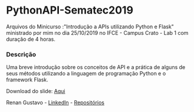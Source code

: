# PythonAPI-Sematec2019
Arquivos do Minicurso :"Introdução a APIs utilizando Python e Flask" ministrado por mim no dia 25/10/2019 no IFCE - Campus Crato - Lab 1 com duração de 4 horas.

### Descrição
Uma breve introdução sobre os conceitos de API e a prática de alguns de seus métodos utilizando a linguagem de programação Python e o framework Flask.

Download do slide: [Aqui](https://github.com/renanzxc/PythonAPI-Sematec2019/raw/master/Slide%20API%20Python.pdf)

Renan Gustavo - [LinkedIn](https://www.linkedin.com/in/renan-gus/) - [Repositórios](https://github.com/renanzxc?tab=repositories)

